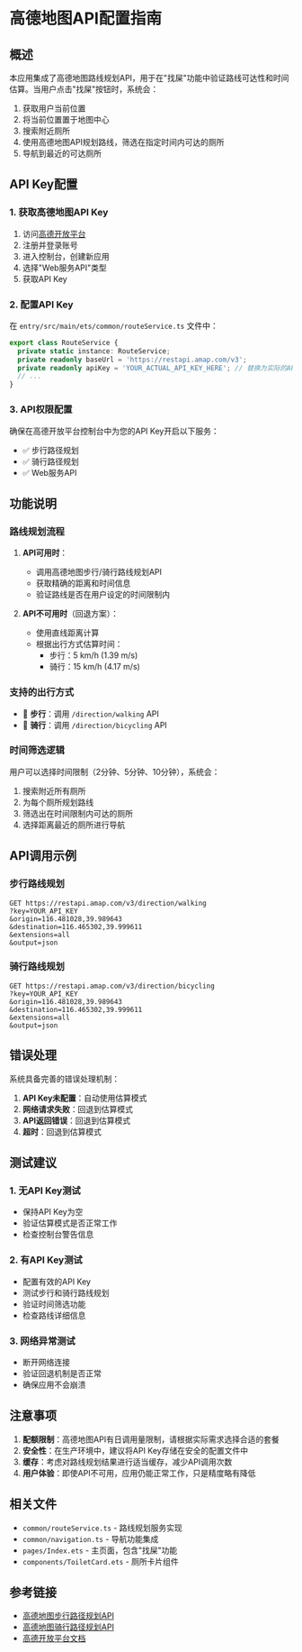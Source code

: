 # 高德地图API配置指南

## 概述

本应用集成了高德地图路线规划API，用于在"找屎"功能中验证路线可达性和时间估算。当用户点击"找屎"按钮时，系统会：

1. 获取用户当前位置
2. 将当前位置置于地图中心
3. 搜索附近厕所
4. 使用高德地图API规划路线，筛选在指定时间内可达的厕所
5. 导航到最近的可达厕所

## API Key配置

### 1. 获取高德地图API Key

1. 访问[高德开放平台](https://lbs.amap.com/)
2. 注册并登录账号
3. 进入控制台，创建新应用
4. 选择"Web服务API"类型
5. 获取API Key

### 2. 配置API Key

在 `entry/src/main/ets/common/routeService.ts` 文件中：

```typescript
export class RouteService {
  private static instance: RouteService;
  private readonly baseUrl = 'https://restapi.amap.com/v3';
  private readonly apiKey = 'YOUR_ACTUAL_API_KEY_HERE'; // 替换为实际的API Key
  // ...
}
```

### 3. API权限配置

确保在高德开放平台控制台中为您的API Key开启以下服务：

- ✅ 步行路径规划
- ✅ 骑行路径规划
- ✅ Web服务API

## 功能说明

### 路线规划流程

1. **API可用时**：
   - 调用高德地图步行/骑行路线规划API
   - 获取精确的距离和时间信息
   - 验证路线是否在用户设定的时间限制内

2. **API不可用时**（回退方案）：
   - 使用直线距离计算
   - 根据出行方式估算时间：
     - 步行：5 km/h (1.39 m/s)
     - 骑行：15 km/h (4.17 m/s)

### 支持的出行方式

- 🚶 **步行**：调用 `/direction/walking` API
- 🚴 **骑行**：调用 `/direction/bicycling` API

### 时间筛选逻辑

用户可以选择时间限制（2分钟、5分钟、10分钟），系统会：

1. 搜索附近所有厕所
2. 为每个厕所规划路线
3. 筛选出在时间限制内可达的厕所
4. 选择距离最近的厕所进行导航

## API调用示例

### 步行路线规划

```
GET https://restapi.amap.com/v3/direction/walking
?key=YOUR_API_KEY
&origin=116.481028,39.989643
&destination=116.465302,39.999611
&extensions=all
&output=json
```

### 骑行路线规划

```
GET https://restapi.amap.com/v3/direction/bicycling
?key=YOUR_API_KEY
&origin=116.481028,39.989643
&destination=116.465302,39.999611
&extensions=all
&output=json
```

## 错误处理

系统具备完善的错误处理机制：

1. **API Key未配置**：自动使用估算模式
2. **网络请求失败**：回退到估算模式
3. **API返回错误**：回退到估算模式
4. **超时**：回退到估算模式

## 测试建议

### 1. 无API Key测试

- 保持API Key为空
- 验证估算模式是否正常工作
- 检查控制台警告信息

### 2. 有API Key测试

- 配置有效的API Key
- 测试步行和骑行路线规划
- 验证时间筛选功能
- 检查路线详细信息

### 3. 网络异常测试

- 断开网络连接
- 验证回退机制是否正常
- 确保应用不会崩溃

## 注意事项

1. **配额限制**：高德地图API有日调用量限制，请根据实际需求选择合适的套餐
2. **安全性**：在生产环境中，建议将API Key存储在安全的配置文件中
3. **缓存**：考虑对路线规划结果进行适当缓存，减少API调用次数
4. **用户体验**：即使API不可用，应用仍能正常工作，只是精度略有降低

## 相关文件

- `common/routeService.ts` - 路线规划服务实现
- `common/navigation.ts` - 导航功能集成
- `pages/Index.ets` - 主页面，包含"找屎"功能
- `components/ToiletCard.ets` - 厕所卡片组件

## 参考链接

- [高德地图步行路径规划API](https://amap.apifox.cn/api-14580622)
- [高德地图骑行路径规划API](https://amap.apifox.cn/api-14604169)
- [高德开放平台文档](https://lbs.amap.com/api/webservice/guide/api/direction)